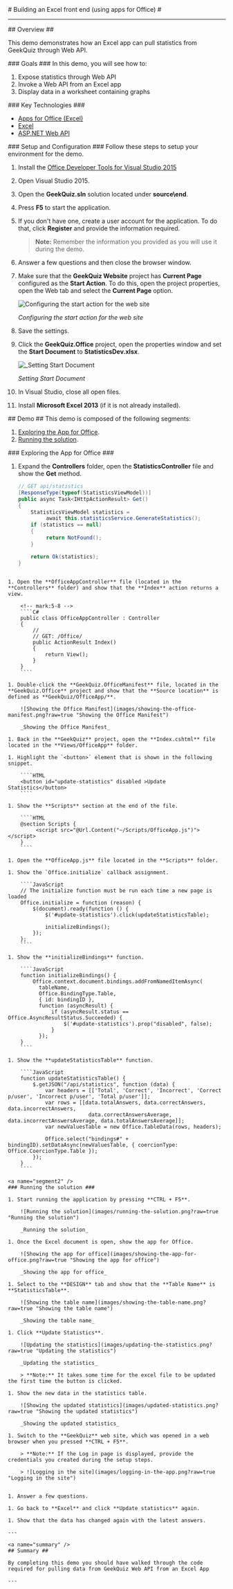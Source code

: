 <a name="title" />
# Building an Excel front end (using apps for Office) #

---
<a name="Overview" />
## Overview ##

This demo demonstrates how an Excel app can pull statistics from GeekQuiz through Web API.

<a id="goals" />
### Goals ###
In this demo, you will see how to:

1. Expose statistics through Web API
1. Invoke a Web API from an Excel app
1. Display data in a worksheet containing graphs

<a name="technologies" />
### Key Technologies ###

- [Apps for Office (Excel)][1]
- [Excel][2]
- [ASP.NET Web API][3]

[1]: https://msdn.microsoft.com/en-us/library/office/jj220060.aspx
[2]: http://office.microsoft.com/en-us/excel/
[3]: http://www.asp.net/web-api

<a name="Setup" />
### Setup and Configuration ###
Follow these steps to setup your environment for the demo.

1. Install the [Office Developer Tools for Visual Studio 2015](http://aka.ms/officedevtoolsforvs2013)
1. Open Visual Studio 2015.
1. Open the **GeekQuiz.sln** solution located under **source\end**.
1. Press **F5** to start the application.
1. If you don't have one, create a user account for the application. To do that, click **Register** and provide the information required.

	> **Note:** Remember the information you provided as you will use it during the demo.

1. Answer a few questions and then close the browser window.
1. Make sure that the **GeekQuiz Website** project has **Current Page** configured as the **Start Action**. To do this, open the project properties, open the Web tab and select the **Current Page** option.

	![Configuring the start action for the web site](images/configuring-the-start-action-of-the-website.png?raw=true "Configuring the start action for the web site")

	_Configuring the start action for the web site_

1. Save the settings.
1. Click the **GeekQuiz.Office** project, open the properties window and set the **Start Document** to **StatisticsDev.xlsx**.

	![_Setting Start Document](images/start-action.png?raw=true "_Setting Start Document")

	_Setting Start Document_

1. In Visual Studio, close all open files.
1. Install **Microsoft Excel 2013** (if it is not already installed).

<a name="Demo" />
## Demo ##
This demo is composed of the following segments:

1. [Exploring the App for Office](#segment1).
1. [Running the solution](#segment2).

<a name="segment1" />
### Exploring the App for Office ###

1. Expand the **Controllers** folder, open the  **StatisticsController** file and show the **Get** method.

	<!-- mark:1-13 -->
	````C#
	// GET api/statistics
	[ResponseType(typeof(StatisticsViewModel))]
	public async Task<IHttpActionResult> Get()
	{
		StatisticsViewModel statistics =
			 await this.statisticsService.GenerateStatistics();
		if (statistics == null)
		{
			 return NotFound();
		}

		return Ok(statistics);
	}
````

1. Open the **OfficeAppController** file (located in the **Controllers** folder) and show that the **Index** action returns a view.

	<!-- mark:5-8 -->
	````C#
	public class OfficeAppController : Controller
	{
		//
		// GET: /Office/
		public ActionResult Index()
		{
			return View();
		}
	}
	````

1. Double-click the **GeekQuiz.OfficeManifest** file, located in the **GeekQuiz.Office** project and show that the **Source location** is defined as **GeekQuiz/OfficeApp/**.

	![Showing the Office Manifest](images/showing-the-office-manifest.png?raw=true "Showing the Office Manifest")

	_Showing the Office Manifest_

1. Back in the **GeekQuiz** project, open the **Index.cshtml** file located in the **Views/OfficeApp** folder.

1. Highlight the `<button>` element that is shown in the following snippet.

	````HTML
	<button id="update-statistics" disabled >Update Statistics</button>
	````

1. Show the **Scripts** section at the end of the file.

	````HTML
	@section Scripts {
		 <script src="@Url.Content("~/Scripts/OfficeApp.js")"></script>
	}
	````

1. Open the **OfficeApp.js** file located in the **Scripts** folder.

1. Show the `Office.initialize` callback assignment.

	````JavaScript
	// The initialize function must be run each time a new page is loaded
    Office.initialize = function (reason) {
        $(document).ready(function () {
            $('#update-statistics').click(updateStatisticsTable);

            initializeBindings();
        });
    };
	````

1. Show the **initializeBindings** function.

	````JavaScript
	function initializeBindings() {
        Office.context.document.bindings.addFromNamedItemAsync(
          tableName,
          Office.BindingType.Table,
          { id: bindingID },
          function (asyncResult) {
              if (asyncResult.status == Office.AsyncResultStatus.Succeeded) {
                  $('#update-statistics').prop("disabled", false);
              }
          });
    }
	````

1. Show the **updateStatisticsTable** function.

	````JavaScript
	function updateStatisticsTable() {
        $.getJSON("/api/statistics", function (data) {
            var headers = [['Total', 'Correct', 'Incorrect', 'Correct p/user', 'Incorrect p/user', 'Total p/user']];
            var rows = [[data.totalAnswers, data.correctAnswers, data.incorrectAnswers,
                          data.correctAnswersAverage, data.incorrectAnswersAverage, data.totalAnswersAverage]];
            var newValuesTable = new Office.TableData(rows, headers);

            Office.select("bindings#" + bindingID).setDataAsync(newValuesTable, { coercionType: Office.CoercionType.Table });
        });
    }
	````

<a name="segment2" />
### Running the solution ###

1. Start running the application by pressing **CTRL + F5**.

	![Running the solution](images/running-the-solution.png?raw=true "Running the solution")
	
	_Running the solution_

1. Once the Excel document is open, show the app for Office.

	![Showing the app for office](images/showing-the-app-for-office.png?raw=true "Showing the app for office")
	
	_Showing the app for office_

1. Select to the **DESIGN** tab and show that the **Table Name** is **StatisticsTable**.

	![Showing the table name](images/showing-the-table-name.png?raw=true "Showing the table name")
	
	_Showing the table name_

1. Click **Update Statistics**.

	![Updating the statistics](images/updating-the-statistics.png?raw=true "Updating the statistics")
	
	_Updating the statistics_

	> **Note:** It takes some time for the excel file to be updated the first time the button is clicked.

1. Show the new data in the statistics table.

	![Showing the updated statistics](images/updated-statistics.png?raw=true "Showing the updated statistics")
	
	_Showing the updated statistics_

1. Switch to the **GeekQuiz** web site, which was opened in a web browser when you pressed **CTRL + F5**.

	> **Note:** If the Log in page is displayed, provide the credentials you created during the setup steps.
	
	> ![Logging in the site](images/logging-in-the-app.png?raw=true "Logging in the site")	


1. Answer a few questions.

1. Go back to **Excel** and click **Update statistics** again.

1. Show that the data has changed again with the latest answers.

---

<a name="summary" />
## Summary ##

By completing this demo you should have walked through the code required for pulling data from GeekQuiz Web API from an Excel App

---
